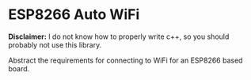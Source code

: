 # ESP8266 Auto WiFi

**Disclaimer:** I do not know how to properly write c++, so you should probably not use this library.

Abstract the requirements for connecting to WiFi for an ESP8266 based board.
